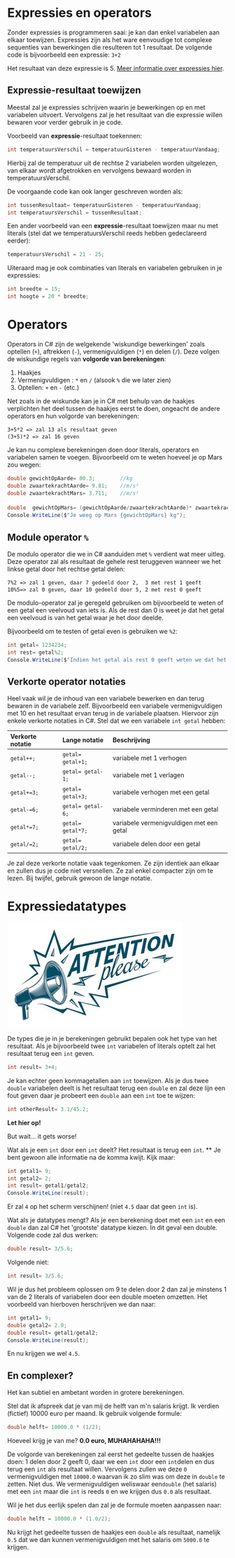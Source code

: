 # Expressies en operators

Zonder expressies is programmeren saai: je kan dan enkel variabelen aan elkaar toewijzen. Expressies zijn als het ware eenvoudige tot complexe sequenties van bewerkingen die resulteren tot 1 resultaat. De volgende code is bijvoorbeeld een expressie: `3+2`

Het resultaat van deze expressie is 5. [Meer informatie over expressies hier](https://docs.microsoft.com/en-us/dotnet/csharp/programming-guide/statements-expressions-operators/expressions).

## Expressie-resultaat toewijzen

Meestal zal je expressies schrijven waarin je bewerkingen op en met variabelen uitvoert. Vervolgens zal je het resultaat van die expressie willen bewaren voor verder gebruik in je code.

Voorbeeld van **expressie**-resultaat toekennen:

```csharp
int temperatuursVerschil = temperatuurGisteren - temperatuurVandaag;
```

Hierbij zal de temperatuur uit de rechtse 2 variabelen worden uitgelezen, van elkaar wordt afgetrokken en vervolgens bewaard worden in temperatuursVerschil.

De voorgaande code kan ook langer geschreven worden als:

```csharp
int tussenResultaat= temperatuurGisteren - temperatuurVandaag;
int temperatuursVerschil = tussenResultaat;
```

Een ander voorbeeld van een **expressie**-resultaat toewijzen maar nu met literals \(stel dat we temperatuursVerschil reeds hebben gedeclareerd eerder\):

```csharp
temperatuursVerschil = 21 - 25;
```

Uiteraard mag je ook combinaties van literals en variabelen gebruiken in je expressies:

```csharp
int breedte = 15;
int hoogte = 20 * breedte;
```

# Operators
Operators in C# zijn de welgekende 'wiskundige bewerkingen' zoals optellen (`+`), aftrekken (`-`), vermenigvuldigen (`*`) en delen (`/`). Deze volgen de wiskundige regels van **volgorde van berekeningen**:

1. Haakjes
2. Vermenigvuldigen : ``*`` en ``/`` (alsook `%` die we later zien)
3. Optellen: `+` en `-`
(etc.)

Net zoals in de wiskunde kan je in C# met behulp van de haakjes verplichten het deel tussen de haakjes eerst te doen, ongeacht de andere operators en hun volgorde van berekeningen:
```text
3+5*2 => zal 13 als resultaat geven
(3+5)*2 => zal 16 geven
``` 

Je kan nu complexe berekeningen doen door literals, operators en variabelen samen te voegen. Bijvoorbeeld om te weten hoeveel je op Mars zou wegen:
```csharp
double gewichtOpAarde= 80.3;        //kg
double zwaartekrachtAarde= 9.81;    //m/s² 
double zwaartekrachtMars= 3.711;    //m/s²

double  gewichtOpMars= (gewichtOpAarde/zwaartekrachtAarde)* zwaartekrachtMars; //kg
Console.WriteLine($"Je weeg op Mars {gewichtOpMars} kg");
```

## Module operator ``%``
De modulo operator die we in C# aanduiden met ``%`` verdient wat meer uitleg. Deze operator zal als resultaat de gehele rest teruggeven wanneer we het linkse getal door het rechtse getal delen:
```text
7%2 => zal 1 geven, daar 7 gedeeld door 2,  3 met rest 1 geeft 
10%5=> zal 0 geven, daar 10 gedeeld door 5, 2 met rest 0 geeft 
```

De modulo-operator zal je geregeld gebruiken om bijvoorbeeld te weten of een getal een veelvoud van iets is. Als de rest dan 0 is weet je dat het getal een veelvoud is van het getal waar je het door deelde.

Bijvoorbeeld om te testen of getal even is gebruiken we ``%2``:
```csharp
int getal= 1234234;
int rest= getal%2;
Console.WriteLine($"Indien het getal als rest 0 geeft weten we dat het even is. De rest is: {rest}");
```

## Verkorte operator notaties
Heel vaak wil je de inhoud van een variabele bewerken en dan terug bewaren in de variabele zelf. Bijvoorbeeld een variabele vermenigvuldigen met 10 en het resultaat ervan terug in de variabele plaatsen. Hiervoor zijn enkele verkorte notaties in C#.
Stel dat we een variabele ``int getal`` hebben:

| **Verkorte notatie** | **Lange notatie** | **Beschrijving**|
| :--- | :--- |:--- |
| ``getal++;`` | ``getal= getal+1;``| variabele met 1 verhogen|
| ``getal--;`` | ``getal= getal-1;``| variabele met 1 verlagen|
| ``getal+=3;`` | ``getal= getal+3;``| variabele verhogen met een getal|
| ``getal-=6;`` | ``getal= getal-6;``| variabele verminderen met een getal|
| ``getal*=7;`` | ``getal= getal*7;``| variabele vermenigvuldigen met een getal|
| ``getal/=2;`` | ``getal= getal/2;``| variabele delen door een getal|

Je zal deze verkorte notatie vaak tegenkomen. Ze zijn identiek aan elkaar en zullen dus je code niet versnellen. Ze zal enkel compacter zijn om te lezen. Bij twijfel, gebruik gewoon de lange notatie. 
#  Expressiedatatypes 
![](../assets/attention.jpg)

De types die je in je berekeningen gebruikt bepalen ook het type van het resultaat. Als je bijvoorbeeld twee ``int`` variabelen of literals optelt zal het resultaat terug een ``int`` geven.

```csharp
int result= 3+4;
```

Je kan echter geen kommagetallen aan ``int`` toewijzen. Als je dus twee ``double`` variabelen deelt is het resultaat terug een ``double`` en zal deze lijn een fout geven daar je probeert een ``double`` aan een ``int`` toe te wijzen:
```csharp
int otherResult= 3.1/45.2;
```


**Let hier op!**

But wait... it gets worse! 

Wat als je een ``int`` door een ``int`` deelt? Het resultaat is terug een ``int``. ** Je bent gewoon alle informatie na de komma kwijt. Kijk maar:
```csharp
int getal1= 9;
int getal2= 2;
int result= getal1/getal2;
Console.WriteLine(result);
```
Er zal ``4`` op het scherm verschijnen! (niet ``4.5`` daar dat geen ``int`` is). 


Wat als je datatypes mengt? Als je een berekening doet met een ``int`` en een ``double`` dan zal C# het 'grootste' datatype kiezen. In dit geval een double. Volgende code zal dus werken:
```csharp
double result= 3/5.6;
```
Volgende niet:
```csharp
int result= 3/5.6;
```

Wil je dus het probleem oplossen om 9 te delen door 2 dan zal je minstens 1 van de 2 literals of variabelen door een double moeten omzetten. Het voorbeeld van hierboven herschrijven we dan naar:
```csharp
int getal1= 9;
double getal2= 2.0;
double result= getal1/getal2;
Console.WriteLine(result);
```
En nu krijgen we wel ``4.5``.

## En complexer?

Het kan subtiel en ambetant worden in grotere berekeningen.

Stel dat ik afspreek dat je van mij de helft van m'n salaris krijgt. Ik verdien (fictief) 10000 euro per maand. 
Ik gebruik volgende formule:

```csharp
double helft= 10000.0 * (1/2);
```
Hoeveel krijg je van me? **0.0 euro, MUHAHAHAHA!!!**

De volgorde van berekeningen zal eerst het gedeelte tussen de haakjes doen: 1 delen door 2 geeft 0, daar we een ``int`` door een ``int``delen en dus terug een ``int`` als resultaat willen. 
Vervolgens zullen we deze ``0`` vermenigvuldigen met ``10000.0`` waarvan ik zo slim was om deze in ``double`` te zetten. Niet dus. We vermenigvuldigen weliswaar een``double`` (het salaris) met een ``int`` maar die ``int`` is reeds ``0`` en we krijgen dus ``0.0`` als resultaat.

Wil je het dus eerlijk spelen dan zal je de formule moeten aanpassen naar:
```csharp
double helft = 10000.0 * (1.0/2);
```
Nu krijgt het gedeelte tussen de haakjes een ``double`` als resultaat, namelijk ``0.5`` dat we dan kunnen vermenigvuldigen met het salaris om ``5000.0`` te krijgen.

